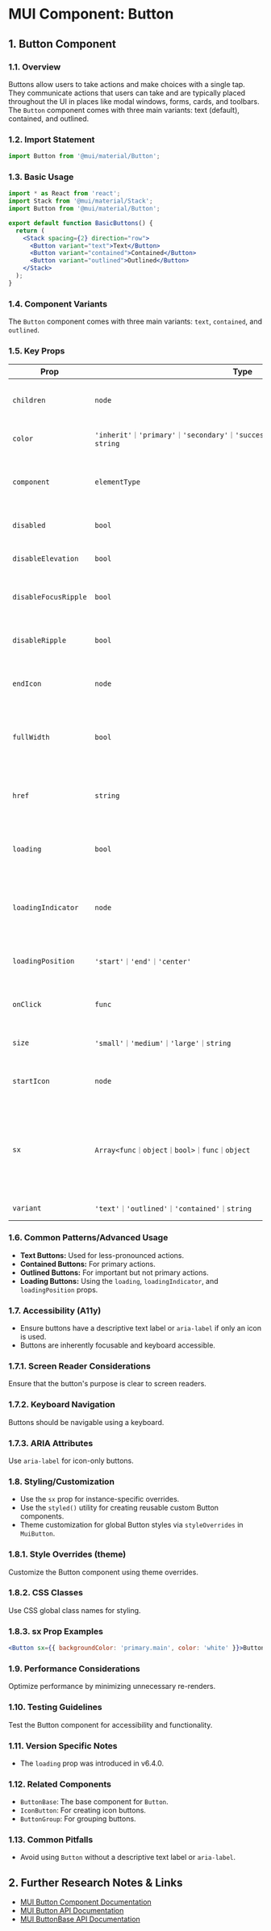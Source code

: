 # MUI Component: Button

## 1. Button Component

### 1.1. Overview
Buttons allow users to take actions and make choices with a single tap. They communicate actions that users can take and are typically placed throughout the UI in places like modal windows, forms, cards, and toolbars. The `Button` component comes with three main variants: text (default), contained, and outlined.

### 1.2. Import Statement
```jsx
import Button from '@mui/material/Button';
```

### 1.3. Basic Usage
```jsx
import * as React from 'react';
import Stack from '@mui/material/Stack';
import Button from '@mui/material/Button';

export default function BasicButtons() {
  return (
    <Stack spacing={2} direction="row">
      <Button variant="text">Text</Button>
      <Button variant="contained">Contained</Button>
      <Button variant="outlined">Outlined</Button>
    </Stack>
  );
}
```

### 1.4. Component Variants
The `Button` component comes with three main variants: `text`, `contained`, and `outlined`.

### 1.5. Key Props
| Prop | Type | Default | Required | Description |
|------|------|---------|----------|-------------|
| `children` | `node` |  | Yes | The content of the component. |
| `color` | `'inherit'｜'primary'｜'secondary'｜'success'｜'error'｜'info'｜'warning'｜string` | `'primary'` | No | The color of the component. |
| `component` | `elementType` |  | No | The component used for the root node. |
| `disabled` | `bool` | `false` | No | If `true`, the component is disabled. |
| `disableElevation` | `bool` | `false` | No | If `true`, no elevation is used. |
| `disableFocusRipple` | `bool` | `false` | No | If `true`, the keyboard focus ripple is disabled. |
| `disableRipple` | `bool` |  | No | If `true`, the ripple effect is disabled. |
| `endIcon` | `node` |  | No | Element placed after the children. |
| `fullWidth` | `bool` | `false` | No | If `true`, the button will take up the full width of its container. |
| `href` | `string` |  | No | The URL to link to when the button is clicked. |
| `loading` | `bool` | `false` | No | If `true`, the button will be in a loading state. |
| `loadingIndicator` | `node` | `<CircularProgress color="inherit" size={16} />` | No | The loading indicator displayed when `loading` is true. |
| `loadingPosition` | `'start'｜'end'｜'center'` | `'center'` | No | The position of the loading indicator. |
| `onClick` | `func` |  | No | Callback fired when the button is clicked. |
| `size` | `'small'｜'medium'｜'large'｜string` | `'medium'` | No | The size of the component. |
| `startIcon` | `node` |  | No | Element placed before the children. |
| `sx` | `Array<func｜object｜bool>｜func｜object` |  | No | The system prop that allows defining system overrides as well as additional CSS styles. |
| `variant` | `'text'｜'outlined'｜'contained'｜string` | `'text'` | No | The variant to use. |

### 1.6. Common Patterns/Advanced Usage
- **Text Buttons:** Used for less-pronounced actions.
- **Contained Buttons:** For primary actions.
- **Outlined Buttons:** For important but not primary actions.
- **Loading Buttons:** Using the `loading`, `loadingIndicator`, and `loadingPosition` props.

### 1.7. Accessibility (A11y)
- Ensure buttons have a descriptive text label or `aria-label` if only an icon is used.
- Buttons are inherently focusable and keyboard accessible.

### 1.7.1. Screen Reader Considerations
Ensure that the button's purpose is clear to screen readers.

### 1.7.2. Keyboard Navigation
Buttons should be navigable using a keyboard.

### 1.7.3. ARIA Attributes
Use `aria-label` for icon-only buttons.

### 1.8. Styling/Customization
- Use the `sx` prop for instance-specific overrides.
- Use the `styled()` utility for creating reusable custom Button components.
- Theme customization for global Button styles via `styleOverrides` in `MuiButton`.

### 1.8.1. Style Overrides (theme)
Customize the Button component using theme overrides.

### 1.8.2. CSS Classes
Use CSS global class names for styling.

### 1.8.3. sx Prop Examples
```jsx
<Button sx={{ backgroundColor: 'primary.main', color: 'white' }}>Button</Button>
```

### 1.9. Performance Considerations
Optimize performance by minimizing unnecessary re-renders.

### 1.10. Testing Guidelines
Test the Button component for accessibility and functionality.

### 1.11. Version Specific Notes
- The `loading` prop was introduced in v6.4.0.

### 1.12. Related Components
- `ButtonBase`: The base component for `Button`.
- `IconButton`: For creating icon buttons.
- `ButtonGroup`: For grouping buttons.

### 1.13. Common Pitfalls
- Avoid using `Button` without a descriptive text label or `aria-label`.

## 2. Further Research Notes & Links
- [MUI Button Component Documentation](https://mui.com/material-ui/react-button/)
- [MUI Button API Documentation](https://mui.com/material-ui/api/button/)
- [MUI ButtonBase API Documentation](https://mui.com/material-ui/api/button-base/)
